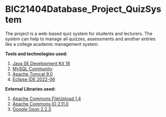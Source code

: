 # BIC21404Database_Project_QuizSystem
The project is a web-based quiz system for students and lecturers. The system can help to manage all quizzes, assessments and another entries like a college academic management system.

**Tools and technologies used:**
1. [Java SE Development Kit 18](https://www.oracle.com/java/technologies/downloads/)
2. [MySQL Community](https://dev.mysql.com/downloads/installer/)
3. [Apache Tomcat 9.0](https://tomcat.apache.org/download-90.cgi)
4. [Eclipse IDE 2022-06](https://www.eclipse.org/downloads/)

**External Libraries used:**
1. [Apache Commons FileUpload 1.4](https://commons.apache.org/proper/commons-fileupload/download_fileupload.cgi)
2. [Apache Commons IO 2.11.0](https://commons.apache.org/proper/commons-io/download_io.cgi)
3. [Google Gson 2.2.3](http://www.java2s.com/Code/Jar/g/Downloadgson223jar.htm)
